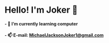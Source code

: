 # Hello! I'm Joker 👋

#### - 🌱 I’m currently learning computer
#### - 📫 E-mail: MichaelJacksonJoker1@gmail.com

